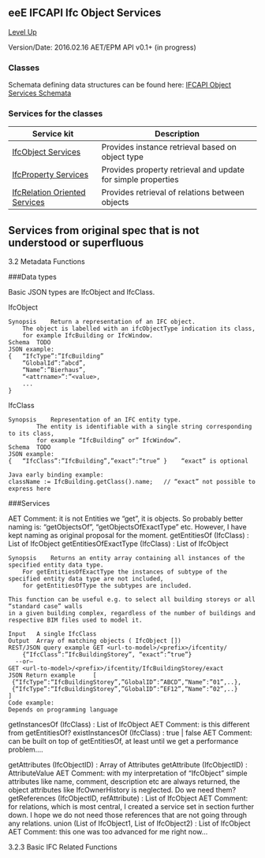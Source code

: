## eeE IFCAPI Ifc Object Services ##

[Level Up](../README.md)

Version/Date: 2016.02.16 AET/EPM  API v0.1+ (in progress)

### Classes 

Schemata defining data structures can be found here: [IFCAPI Object Services Schemata](a_schemata/README.md)

### Services for the classes 

Service kit| Description|
--|--|
[IfcObject Services](./ifctype_service.md)| Provides instance retrieval based on object type 
[IfcProperty Services](./ifcproperty_service.md)| Provides property retrieval and update for simple properties
[IfcRelation Oriented Services](./ifcrelation_service.md)| Provides retrieval of relations between objects


## Services from original spec that is not understood or superfluous


3.2	Metadata Functions

###Data types

Basic JSON types are IfcObject and IfcClass. 

IfcObject

```
Synopsis 	Return a representation of an IFC object. 
	The object is labelled with an ifcObjectType indication its class, 
	for example IfcBuilding or IfcWindow.
Schema 	TODO 
JSON example: 
{   “IfcType”:”IfcBuilding”
    “GlobalId”:”abcd”,
    “Name”:”Bierhaus”,
    “<attrname>”:”<value>,
    ...
}
```

IfcClass

```
Synopsis 	Representation of an IFC entity type. 
		The entity is identifiable with a single string corresponding to its class, 
		for example “IfcBuilding” or” IfcWindow”.
Schema 	TODO 
JSON example: 
{   “IfcClass”:”IfcBuilding”,”exact”:”true” }    “exact” is optional

Java early binding example: 
className := IfcBuilding.getClass().name;   // “exact” not possible to express here
```

###Services

AET Comment: it is not Entities we “get”, it is objects. So probably better naming is: “getObjectsOf”, “getObjectsOfExactType” etc. However, I have kept naming as original proposal for the moment.
getEntitiesOf (IfcClass) : List of IfcObject
getEntitiesOfExactType (IfcClass) : List of IfcObject

```
Synopsis 	Returns an entity array containing all instances of the specified entity data type. 
	For getEntitiesOfExactType the instances of subtype of the specified entity data type are not included, 
	for getEntitiesOfType the subtypes are included. 

This function can be useful e.g. to select all building storeys or all “standard case” walls 
in a given building complex, regardless of the number of buildings and respective BIM files used to model it. 

Input 	A single IfcClass 
Output 	Array of matching objects ( IfcObject []) 
REST/JSON query example	GET <url-to-model>/<prefix>/ifcentity/
    {“IfcClass”:”IfcBuildingStorey”, “exact”:”true”}
  --or—
GET <url-to-model>/<prefix>/ifcentity/IfcBuildingStorey/exact
JSON Return example 	[
 {“IfcType”:“IfcBuildingStorey”,”GlobalID”:”ABCD”,“Name”:”01”,..},
 {“IfcType”:“IfcBuildingStorey”,”GlobalID”:”EF12”,“Name”:”02”,..}
]
Code example:
Depends on programming language
```

getInstancesOf (IfcClass) : List of IfcObject
AET Comment: is this different from getEntitiesOf?
existInstancesOf (IfcClass) : true | false
AET Comment: can be built on top of getEntitiesOf, at least until we get a performance problem….

getAttributes (IfcObjectID) : Array of Attributes
getAttribute (IfcObjectID) : AttributeValue
AET Comment: with my interpretation of “IfcObject” simple attributes like name, comment, description etc are always returned, the object attributes like IfcOwnerHistory is neglected. Do we need them? 
getReferences (IfcObjectID, refAttribute) : List of IfcObject
AET Comment: for relations, which is most central, I created a service set in section further down. I hope we do not need those references that are not going through any relations. 
union (List of IfcObject1, List of IfcObject2) : List of IfcObject 
AET Comment: this one was too advanced for me right now… 

3.2.3	Basic IFC Related Functions 




